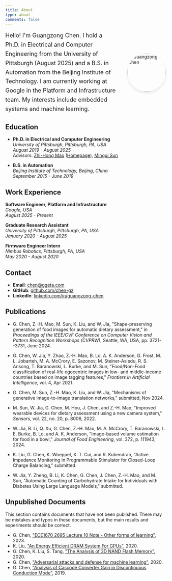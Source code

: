 ```yaml
---
title: About
type: about
comments: false
---
```


<div style="display: flex; align-items: center; gap: 30px; margin-bottom: 20px;">
  <div style="flex: 1;">
  <p style="margin: 0; font-size: 18px; line-height: 1.6;">Hello! I'm Guangzong Chen. I hold a Ph.D. in Electrical and Computer Engineering from the University of Pittsburgh (August 2025) and a B.S. in Automation from the Beijing Institute of Technology. I am currently working at Google in the Platform and Infrastructure team. My interests include embedded systems and machine learning.</p>
  </div>
  <div style="flex: 0 0 120px;">
    <img src="https://avatars.githubusercontent.com/u/18215354?v=4" alt="Guangzong Chen" style="width: 120px; height: 120px; border-radius: 50%; object-fit: cover; box-shadow: 0 4px 8px rgba(0,0,0,0.1);">
  </div>
</div> 

## Education

- **Ph.D. in Electrical and Computer Engineering**  
  *University of Pittsburgh, Pittsburgh, PA, USA*  
  *August 2019 - August 2025*  
  Advisors: [Zhi-Hong Mao](https://www.engineering.pitt.edu/people/faculty/zhi-hong-mao/) ([Homepage](https://sites.pitt.edu/~zhm4/)), [Mingui Sun](https://www.neurosurgery.pitt.edu/people/mingui-sun)

- **B.S. in Automation**  
  *Beijing Institute of Technology, Beijing, China*  
  *September 2015 - June 2019*

## Work Experience

**Software Engineer, Platform and Infrastructure**  
  *Google, USA*  
  *August 2025 - Present*

**Graduate Research Assistant**  
  *University of Pittsburgh, Pittsburgh, PA, USA*  
  *January 2020 - August 2025*

**Firmware Engineer Intern**  
  *Nimbus Robotics, Pittsburgh, PA, USA*  
  *May 2020 - August 2020*

## Contact

- **Email**: [chen@ggeta.com](mailto:chen@ggeta.com)
- **GitHub**: [github.com/chen-gz](https://github.com/chen-gz)
- **LinkedIn**: [linkedin.com/in/guangzong-chen](https://linkedin.com/in/guangzong-chen)

## Publications

- G. Chen, Z.-H. Mao, M. Sun, K. Liu, and W. Jia, "Shape-preserving generation of food images for automatic dietary assessment," in *Proceedings of the IEEE/CVF Conference on Computer Vision and Pattern Recognition Workshops (CVPRW)*, Seattle, WA, USA, pp. 3721--3731, June 2024.

- G. Chen, W. Jia, Y. Zhao, Z.-H. Mao, B. Lo, A. K. Anderson, G. Frost, M. L. Jobarteh, M. A. McCrory, E. Sazonov, M. Steiner-Asiedu, R. S. Ansong, T. Baranowski, L. Burke, and M. Sun, "Food/Non-Food classification of real-life egocentric images in low- and middle-income countries based on image tagging features," *Frontiers in Artificial Intelligence*, vol. 4, Apr 2021.

- G. Chen, M. Sun, Z.-H. Mao, K. Liu, and W. Jia, "Mechanisms of generative image-to-image translation networks," submitted, Nov 2024.

- M. Sun, W. Jia, G. Chen, M. Hou, J. Chen, and Z.-H. Mao, "Improved wearable devices for dietary assessment using a new camera system," *Sensors*, vol. 22, no. 20, p. 8006, 2022.

- W. Jia, B. Li, Q. Xu, G. Chen, Z.-H. Mao, M. A. McCrory, T. Baranowski, L. E. Burke, B. Lo, and A. K. Anderson, "Image-based volume estimation for food in a bowl," *Journal of Food Engineering*, vol. 372, p. 111943, 2024.

- K. Liu, G. Chen, K. Woeppel, X. T. Cui, and R. Kubendran, "Active Impedance Monitoring in Programmable Stimulator for Closed-Loop Charge Balancing," submitted.

- W. Jia, Y. Zheng, B. Li, K. Chen, G. Chen, J. Chen, Z.-H. Mao, and M. Sun, "Automatic Counting of Carbohydrate Intake for Individuals with Diabetes Using Large Language Models," submitted.

## Unpublished Documents

This section contains documents that have not been published. There may be mistakes and typos in these documents, but the main results and experiments should be correct.

- G. Chen, ["ECE1670 2695 Lecture 10 Note - Other forms of learning"](/papers/Class%20ECE1670%202695%20Lecture%2010%20Note%20-%20Other%20forms%20of%20learning%20-%202023.pdf), 2023.
- K. Liu, ["An Energy Efficient DRAM System For GPUs"](/papers/Class%20An%20Energy%20Efficient%20DRAM%20System%20For%20GPUs%20-%20Kangni%20-%202020.pdf), 2020.
- G. Chen, K. Liu, S. Tang, ["The Analysis of 3D NAND Flash Memory"](/papers/Class%20ECE2263%20finial%20-%20The%20Analysis%20of%203D%20NAND%20Flash%20Memory%20-%202020.pdf), 2020.
- G. Chen, ["Adversarial attacks and defense for machine learning"](/papers/Class%20Information%20Security%20Final%20Report%20-%20Adversarial%20attacks%20and%20defense%20for%20machine%20learning%20-%202020.pdf), 2020.
- G. Chen, ["Analysis of Cascode Converter Gain in Discontinuous Conduction Mode"](/papers/Paper%20-%20Analysis%20of%20Cascode%20Converter%20gain%20in%20Discontinuous%20Conduction%20Mode%20-%202019.pdf), 2019.
